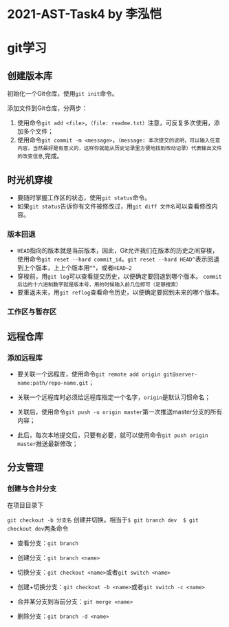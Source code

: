 # 2021-AST-Task4 by 李泓恺
# git学习

## 创建版本库

初始化一个Git仓库，使用`git init`命令。

添加文件到Git仓库，分两步：

1. 使用命令`git add <file>`，`（file: readme.txt）`注意，可反复多次使用，添加多个文件；
2. 使用命令`git commit -m <message>`，`（message: 本次提交的说明，可以输入任意内容，当然最好是有意义的，这样你就能从历史记录里方便地找到改动记录）代表输出文件的改变信息`,完成。

## 时光机穿梭

- 要随时掌握工作区的状态，使用`git status`命令。
- 如果`git status`告诉你有文件被修改过，用`git diff 文件名`可以查看修改内容。

### 版本回退

- `HEAD`指向的版本就是当前版本，因此，Git允许我们在版本的历史之间穿梭，使用命令`git reset --hard commit_id`。`git reset --hard HEAD^`表示回退到上个版本，上上个版本用^^，或者`HEAD~2`
- 穿梭前，用`git log`可以查看提交历史，以便确定要回退到哪个版本。 `commit后边的十六进制数字就是版本号，用的时候输入前几位即可（足够搜索）`
- 要重返未来，用`git reflog`查看命令历史，以便确定要回到未来的哪个版本。

### 工作区与暂存区

## 远程仓库

### 添加远程库

* 要关联一个远程库，使用命令`git remote add origin git@server-name:path/repo-name.git`；

* 关联一个远程库时必须给远程库指定一个名字，`origin`是默认习惯命名；

* 关联后，使用命令`git push -u origin master`第一次推送master分支的所有内容；

* 此后，每次本地提交后，只要有必要，就可以使用命令`git push origin master`推送最新修改；

## 分支管理

### 创建与合并分支

在项目目录下

`git checkout -b 分支名` 创建并切换。相当于`$ git branch dev  $ git checkout dev`两条命令

* 查看分支：`git branch`

* 创建分支：`git branch <name>`

* 切换分支：`git checkout <name>`或者`git switch <name>`

* 创建+切换分支：`git checkout -b <name>`或者`git switch -c <name>`

* 合并某分支到当前分支：`git merge <name>`

* 删除分支：`git branch -d <name>`
